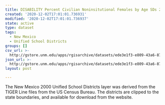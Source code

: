 ```yaml
---
title: DISABILITY Percent Civilian Noninsitutional Females by Age SDs 2000
created: '2020-12-02T17:01:01.736931'
modified: '2020-12-02T17:01:01.736937'
state: active
type: dataset
tags:
  - New Mexico
  - Unified School Districts
groups: []
csv_url: >-
  http://gstore.unm.edu/apps/rgisarchive/datasets/ede3e1f3-e809-43a6-872d-f7b7faa338f4/ksd286data272178791_schd_view.derived.csv
json_url: >-
  http://gstore.unm.edu/apps/rgisarchive/datasets/ede3e1f3-e809-43a6-872d-f7b7faa338f4/ksd286data272178791_schd_view.derived.json
layout: post

---
```

The New Mexico 2000 Unified School Districts layer was derived from  the TIGER Line files from the US Census Bureau. The districts are clipped to the state boundaries, and available for download from the website.
